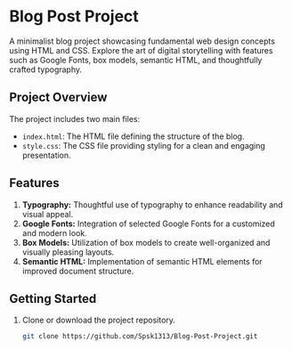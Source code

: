 # Blog Post Project

A minimalist blog project showcasing fundamental web design concepts using HTML and CSS. Explore the art of digital storytelling with features such as Google Fonts, box models, semantic HTML, and thoughtfully crafted typography.

## Project Overview

The project includes two main files:

- `index.html`: The HTML file defining the structure of the blog.
- `style.css`: The CSS file providing styling for a clean and engaging presentation.

## Features

1. **Typography:** Thoughtful use of typography to enhance readability and visual appeal.
2. **Google Fonts:** Integration of selected Google Fonts for a customized and modern look.
3. **Box Models:** Utilization of box models to create well-organized and visually pleasing layouts.
4. **Semantic HTML:** Implementation of semantic HTML elements for improved document structure.

## Getting Started

1. Clone or download the project repository.

   ```bash
   git clone https://github.com/Spsk1313/Blog-Post-Project.git
